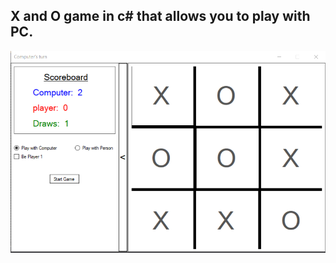 

## **X and O game in c# that allows you to play with PC.**

![Screen schot of the X and O game](Capture.PNG)

